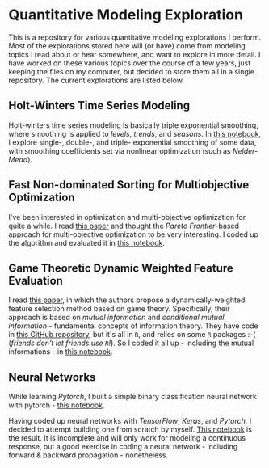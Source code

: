 # Quantitative Modeling Exploration

This is a repository for various quantitative modeling explorations I perform. Most of the explorations stored here will (or have) come from modeling topics I read about or hear somewhere, and want to explore in more detail. I have worked on these various topics over the course of a few years, just keeping the files on my computer, but decided to store them all in a single repository. The current explorations are listed below.

## Holt-Winters Time Series Modeling

Holt-winters time series modeling is basically triple exponential smoothing, where smoothing is applied to *levels*, *trends*, and *seasons*. In [this notebook](src/HoltWinters_TripleExponentialSmoothing.ipynb), I explore single-, double-, and triple- exponential smoothing of some data, with smoothing coefficients set via nonlinear optimization (such as *Nelder-Mead*).

## Fast Non-dominated Sorting for Multiobjective Optimization

I've been interested in optimization and multi-objective optimization for quite a while. I read [this paper](docs/2002Debetal_NSGAIIMultiobjectiveGA.pdf) and thought the *Pareto Frontier*-based approach for multi-objective optimization to be very interesting. I coded up the algorithm and evaluated it in [this notebook](src/fastnondominatedsort.ipynb).


## Game Theoretic Dynamic Weighted Feature Evaluation

I read [this paper](docs/2019Chowdhuryetal_AntimicrobResitGameTheory.pdf), in which the authors propose a dynamically-weighted feature selection method based on game theory. Specifically, their approach is based on *mutual information* and *conditional mutual information* - fundamental concepts of information theory. They have code in [this GitHub repository](https://github.com/abu034004/GTDWFE/blob/master/code/GT_Feature_Selection.R), but it's all in `R`, and relies on some `R` packages :-( (*friends don't let friends use `R`!*). So I coded it all up - including the mutual informations - in [this notebook](src/GTDWFE.ipynb).

## Neural Networks

While learning *Pytorch*, I built a simple binary classification neural network with pytorch - [this notebook](src/my_neuralnetwork_pytorch.ipynb).

Having coded up neural networks with *TensorFlow*, *Keras*, and *Pytorch*, I decided to attempt building one from scratch by myself. [This notebook](src/my_neuralnetwork.ipynb) is the result. It is incomplete and will only work for modeling a continuous response, but a good exercise in coding a neural network - including forward & backward propagation - nonetheless.
